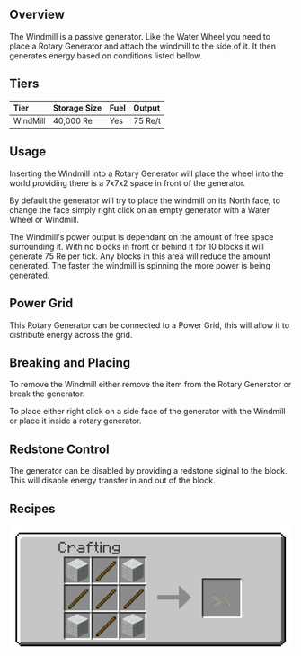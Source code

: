## Overview

The Windmill is a passive generator. Like the Water Wheel you need to
place a Rotary Generator and attach the windmill to the side of it. It
then generates energy based on conditions listed bellow.

## Tiers

| Tier     | Storage Size | Fuel | Output  |
|:---------|:-------------|:-----|:--------|
| WindMill | 40,000 Re    | Yes  | 75 Re/t |


## Usage

Inserting the Windmill into a Rotary Generator will place the wheel into
the world providing there is a 7x7x2 space in front of the generator.

By default the generator will try to place the windmill on its North
face, to change the face simply right click on an empty generator with a
Water Wheel or Windmill.

The Windmill's power output is dependant on the amount of free space
surrounding it. With no blocks in front or behind it for 10 blocks it
will generate 75 Re per tick. Any blocks in this area will reduce the
amount generated. The faster the windmill is spinning the more power is
being generated.

## Power Grid

This Rotary Generator can be connected to a Power Grid, this will allow
it to distribute energy across the grid.

## Breaking and Placing

To remove the Windmill either remove the item from the Rotary Generator
or break the generator.

To place either right click on a side face of the generator with the
Windmill or place it inside a rotary generator.

## Redstone Control

The generator can be disabled by providing a redstone siginal to the
block. This will disable energy transfer in and out of the block.


## Recipes

![Windmill Recipe](/assets/craftory-tech/crafting/windmill.png)
